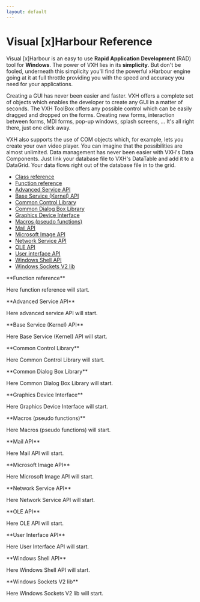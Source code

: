 ```yaml
---
layout: default
---
```

Visual [x]Harbour Reference
====================
Visual [x]Harbour is an easy to use **Rapid Application Development** (RAD) tool for **Windows**.  The power of VXH lies in its **simplicity**. But don't be fooled, underneath this simplicity you'll find the powerful xHarbour engine going at it at full throttle providing you with the speed and accuracy you need for your applications.

Creating a GUI has never been easier and faster. VXH offers a complete set of objects which enables the developer to create any GUI in a matter of seconds. The VXH ToolBox offers any possible control which can be easily dragged and dropped on the forms. Creating new forms, interaction between forms, MDI forms, pop-up windows, splash screens, ... It's all right there, just one click away.

VXH also supports the use of COM objects which, for example, lets you create your own video player. You can imagine that the possibilities are almost unlimited. Data management has never been easier with VXH's Data Components. Just link your database file to VXH's DataTable and add it to a DataGrid. Your data flows right out of the database file in to the grid.

* [Class reference]("class_ref.md" "class reference")  
* [Function reference](#function_ref "function reference")  
* [Advanced Service API](#advanced_service_api "Advanced Service API")  
* [Base Service (Kernel) API](#base_service_kernel_api "Base Service (Kernel) API")  
* [Common Control Library](#common_control_lib "Common Control Library")  
* [Common Dialog Box Library](#common_dialob_box_lib "Common Dialog Box Library")  
* [Graphics Device Interface](#grafics_device_interface "Graphic Device Interface")  
* [Macros (pseudo functions)](#macros "Macros (pseudo functions)")  
* [Mail API](#mail_api "Mail API")  
* [Microsoft Image API](#ms_image_api "Microsoft Image API")  
* [Network Service API](#network_service_api "Network Service API")  
* [OLE API](#ole_api "OLE API")  
* [User interface API](#ui_api "User Interface API")  
* [Windows Shell API](#shell_api "Windows Shell API")  
* [Windows Sockets V2 lib](#soc_v2_lib "Windows Sockets V2")  



<!-- <SECTION ID="class_ref">
</SECTION>
**Class reference**

Here class reference will start. -->



<SECTION ID="function_ref">
</SECTION>
**Function reference**

Here function reference will start.



<SECTION ID="advanced_service_api">
</SECTION>
**Advanced Service API**

Here advanced service API will start.



<SECTION ID="base_service_kernel_api">
</SECTION>
**Base Service (Kernel) API**

Here Base Service (Kernel) API will start.



<SECTION ID="common_control_lib">
</SECTION>
**Common Control Library**

Here Common Control Library will start.



<SECTION ID="common_dialob_box_lib">
</SECTION>
**Common Dialog Box Library**

Here Common Dialog Box Library will start.



<SECTION ID="grafics_device_interface">
</SECTION>
**Graphics Device Interface**

Here Graphics Device Interface will start.



<SECTION ID="macros">
</SECTION>
**Macros (pseudo functions)**

Here Macros (pseudo functions) will start.



<SECTION ID="mail_api">
</SECTION>
**Mail API**

Here Mail API will start.



<SECTION ID="ms_image_api">
</SECTION>
**Microsoft Image API**

Here Microsoft Image API will start.



<SECTION ID="network_service_api">
</SECTION>
**Network Service API**

Here Network Service API will start.



<SECTION ID="ole_api">
</SECTION>
**OLE API**

Here OLE API will start.



<SECTION ID="ui_api">
</SECTION>
**User Interface API**

Here User Interface API will start.



<SECTION ID="shell_api">
</SECTION>
**Windows Shell API**

Here Windows Shell API will start.



<SECTION ID="soc_v2_lib">
</SECTION>
**Windows Sockets V2 lib**

Here Windows Sockets V2 lib will start.




